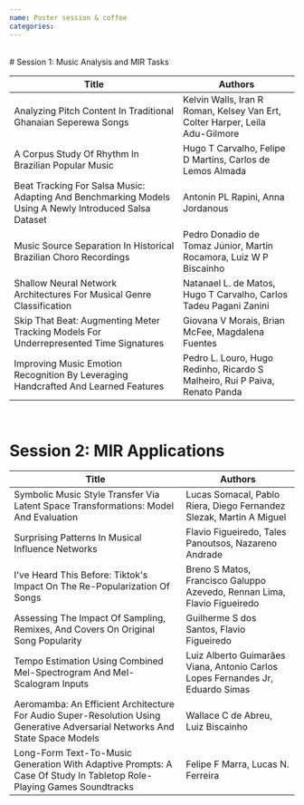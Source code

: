 ```yaml
---
name: Poster session & coffee
categories:
---
```


<br>
# Session 1: Music Analysis and MIR Tasks
<table class="registration-table mb-0 mx-auto"><thead>
  <tr>
    <th>Title</th>
    <th>Authors</th>
  </tr></thead>
<tbody>
  <tr>
    <td>Analyzing Pitch Content In Traditional Ghanaian Seperewa Songs</td>
    <td>Kelvin Walls, Iran R Roman, Kelsey Van Ert, Colter Harper, Leila Adu-Gilmore</td>
  </tr>
  <tr>
    <td>A Corpus Study Of Rhythm In Brazilian Popular Music</td>
    <td>Hugo T Carvalho, Felipe D Martins, Carlos de Lemos Almada</td>
  </tr>
  <tr>
    <td>Beat Tracking For Salsa Music: Adapting And Benchmarking Models Using A Newly Introduced Salsa Dataset</td>
    <td>Antonin PL Rapini, Anna Jordanous</td>
  </tr>
  <tr>
    <td>Music Source Separation In Historical Brazilian Choro Recordings</td>
    <td>Pedro Donadio de Tomaz Júnior, Martín Rocamora, Luiz W P Biscainho</td>
  </tr>
  <tr>
    <td>Shallow Neural Network Architectures For Musical Genre Classification</td>
    <td>Natanael L. de Matos, Hugo T Carvalho, Carlos Tadeu Pagani Zanini</td>
  </tr>
  <tr>
    <td>Skip That Beat: Augmenting Meter Tracking Models For Underrepresented Time Signatures</td>
    <td>Giovana V Morais, Brian McFee, Magdalena Fuentes</td>
  </tr>
  <tr>
    <td>Improving Music Emotion Recognition By Leveraging Handcrafted And Learned Features</td>
    <td>Pedro L. Louro, Hugo Redinho, Ricardo S Malheiro, Rui P Paiva, Renato Panda</td>
  </tr>
</tbody></table>


<br>

# Session 2: MIR Applications

<table class="registration-table mb-0 mx-auto"><thead>
  <tr>
    <th>Title</th>
    <th>Authors</th>
  </tr></thead>
<tbody>
  <tr>
    <td>Symbolic Music Style Transfer Via Latent Space Transformations: Model And Evaluation</td>
    <td>Lucas Somacal, Pablo Riera, Diego Fernandez Slezak, Martin A Miguel</td>
  </tr>
  <tr>
    <td>Surprising Patterns In Musical Influence Networks</td>
    <td>Flavio Figueiredo, Tales Panoutsos, Nazareno Andrade</td>
  </tr>
  <tr>
    <td>I've Heard This Before: Tiktok's Impact On The Re-Popularization Of Songs</td>
    <td>Breno S Matos, Francisco Galuppo Azevedo, Rennan Lima, Flavio Figueiredo</td>
  </tr>
  <tr>
    <td>Assessing The Impact Of Sampling, Remixes, And Covers On Original Song Popularity</td>
    <td>Guilherme S dos Santos, Flavio Figueiredo</td>
  </tr>
  <tr>
    <td>Tempo Estimation Using Combined Mel-Spectrogram And Mel-Scalogram Inputs</td>
    <td>Luiz Alberto Guimarães Viana, Antonio Carlos Lopes Fernandes Jr, Eduardo Simas</td>
  </tr>
  <tr>
    <td>Aeromamba: An Efficient Architecture For Audio Super-Resolution Using Generative Adversarial Networks And State Space Models</td>
    <td>Wallace C de Abreu, Luiz Biscainho</td>
  </tr>
  <tr>
    <td>Long-Form Text-To-Music Generation With Adaptive Prompts: A Case Of Study In Tabletop Role-Playing Games Soundtracks</td>
    <td>Felipe F Marra, Lucas N. Ferreira</td>
  </tr>
</tbody></table>
